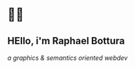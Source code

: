 # 🧙‍♂️

## HEllo, i'm Raphael Bottura
*a graphics & semantics oriented webdev* 
<!--
**rbottura/rbottura** is a ✨ _special_ ✨ repository because its `README.md` (this file) appears on your GitHub profile.

[![Top Langs](https://github-readme-stats.vercel.app/api/top-langs/?username=rbottura&layout=compact&theme=github_dark&langs_count=10&hide=actionscript&v=1)](https://github.com/anuraghazra/github-readme-stats)
